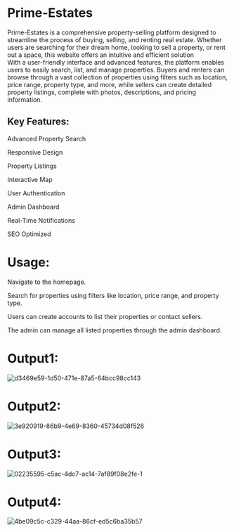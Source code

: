# Prime-Estates
Prime-Estates is a comprehensive property-selling platform designed to streamline the process of buying, selling, and renting real estate. Whether users are searching for their dream home, looking to sell a property, or rent out a space, this website offers an intuitive and efficient solution  
With a user-friendly interface and advanced features, the platform enables users to easily search, list, and manage properties. Buyers and renters can browse through a vast collection of properties using filters such as location, price range, property type, and more, while sellers can create detailed property listings, complete with photos, descriptions, and pricing information.
## Key Features:
Advanced Property Search

Responsive Design 

Property Listings 

Interactive Map

User Authentication

Admin Dashboard

Real-Time Notifications

SEO Optimized  

# Usage:

 Navigate to the homepage.
   
Search for properties using filters like location, price range, and property type.
  
Users can create accounts to list their properties or contact sellers.
   
The admin can manage all listed properties through the admin dashboard.

# Output1:

![d3469e59-1d50-471e-87a5-64bcc98cc143](https://github.com/user-attachments/assets/46fc940c-2786-42e9-955b-88e710f5160f)

# Output2:

![3e920919-86b9-4e69-8360-45734d08f526](https://github.com/user-attachments/assets/5e6ed88d-583e-4e46-a0e3-6c6b77dfa65e)

# Output3:

![02235595-c5ac-4dc7-ac14-7af89f08e2fe-1](https://github.com/user-attachments/assets/68a7905c-fc99-4cac-bb96-79dfb37f1d94)

# Output4:
![4be09c5c-c329-44aa-86cf-ed5c6ba35b57](https://github.com/user-attachments/assets/ba23749f-bd20-4f59-b0fc-8251b7ba0054)


